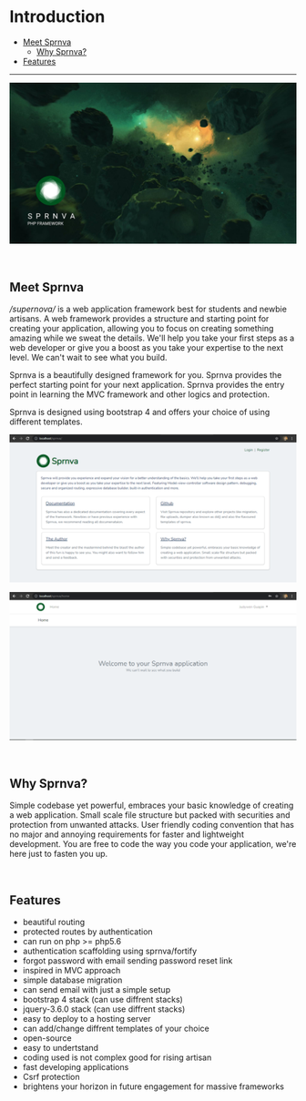 # Introduction

- [Meet Sprnva](#meet-sprnva)
	- [Why Sprnva?](#why-sprnva)
- [Features](#features)

---
![alt text](public/storage/images/sprnva_wallpaper.jpg)

<a name="meet-sprnva" style="padding-top: 30px;">&nbsp;</a>
## Meet Sprnva
*/supernova/* is a web application framework best for students and newbie artisans. A web framework provides a structure and starting point for creating your application, allowing you to focus on creating something amazing while we sweat the details. We'll help you take your first steps as a web developer or give you a boost as you take your expertise to the next level. We can't wait to see what you build.

Sprnva is a beautifully designed framework for you. Sprnva provides the perfect starting point for your next application. Sprnva provides the entry point in learning the MVC framework and other logics and protection.

Sprnva is designed using bootstrap 4 and offers your choice of using different templates.

![alt text](public/storage/images/sprnva-welcome.png)

![alt text](public/storage/images/sprnva-home-new.png)

<a name="why-sprnva" style="padding-top: 30px;">&nbsp;</a>
## Why Sprnva?
Simple codebase yet powerful, embraces your basic knowledge of creating a web application. Small scale file structure but packed with securities and protection from unwanted attacks. User friendly coding convention that has no major and annoying requirements for faster and lightweight development. You are free to code the way you code your application, we're here just to fasten you up.

<a name="features" style="padding-top: 30px;">&nbsp;</a>
## Features
- beautiful routing
- protected routes by authentication
- can run on php >= php5.6
- authentication scaffolding using sprnva/fortify
- forgot password with email sending password reset link
- inspired in MVC approach
- simple database migration
- can send email with just a simple setup
- bootstrap 4 stack (can use diffrent stacks)
- jquery-3.6.0 stack (can use diffrent stacks)
- easy to deploy to a hosting server
- can add/change diffrent templates of your choice
- open-source
- easy to undertstand
- coding used is not complex good for rising artisan
- fast developing applications
- Csrf protection
- brightens your horizon in future engagement for massive frameworks
